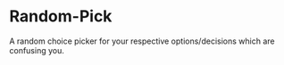 # Random-Pick
A random choice picker for your respective options/decisions which are confusing you.
